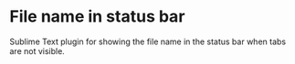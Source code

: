 # File name in status bar
Sublime Text plugin for showing the file name in the status bar when tabs are not visible. 
